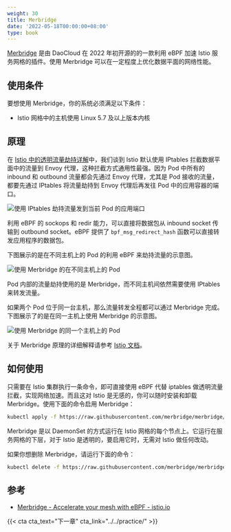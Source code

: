 ```yaml
---
weight: 30
title: Merbridge
date: '2022-05-18T00:00:00+08:00'
type: book
---
```


[Merbridge](https://github.com/merbridge/merbridge) 是由 DaoCloud 在 2022 年初开源的的一款利用 eBPF 加速 Istio 服务网格的插件。使用 Merbridge 可以在一定程度上优化数据平面的网络性能。

## 使用条件

要想使用 Merbridge，你的系统必须满足以下条件：

- Istio 网格中的主机使用 Linux 5.7 及以上版本内核

## 原理

在 [Istio 中的透明流量劫持详解](../../concepts/transparent-traffic-hijacking/)中，我们谈到 Istio 默认使用 IPtables 拦截数据平面中的流量到 Envoy 代理，这种拦截方式通用性最强。因为 Pod 中所有的 inbound 和 outbound 流量都会先通过 Envoy 代理，尤其是 Pod 接收的流量，都要先通过 IPtables 将流量劫持到 Envoy 代理后再发往 Pod 中的应用容器的端口。

![使用 IPtables 劫持流量发到当前 Pod 的应用端口](../../images/istio-route-iptables.svg "使用 IPtables 劫持流量发到当前 Pod 的应用端口")

利用 eBPF 的 sockops 和 redir 能力，可以直接将数据包从 inbound socket 传输到 outbound socket。eBPF 提供了 `bpf_msg_redirect_hash` 函数可以直接转发应用程序的数据包。

下图展示的是在不同主机上的 Pod 的利用 eBPF 来劫持流量的示意图。

![使用 Merbridge 的在不同主机上的 Pod](../../images/ebpf-diff-node.svg "使用 Merbridge 的在不同主机上的 Pod")

Pod 内部的流量劫持使用的是 Merbridge，而不同主机间依然需要使用 IPtables 来转发流量。

如果两个 Pod 位于同一台主机，那么流量转发全程都可以通过 Merbridge 完成。下图展示了的是在同一主机上使用 Merbridge 的示意图。

![使用 Merbridge 的同一个主机上的 Pod](../../images/ebpf-same-node.svg "使用 Merbridge 的同一个主机上的 Pod")

关于 Merbridge 原理的详细解释请参考 [Istio 文档](https://istio.io/latest/blog/2022/merbridge/)。

## 如何使用

只需要在 Istio 集群执行一条命令，即可直接使用 eBPF 代替 iptables 做透明流量拦截，实现网络加速。而且这对 Istio 是无感的，你可以随时安装和卸载 Merbridge。使用下面的命令启用 Merbridge：

```sh
kubectl apply -f https://raw.githubusercontent.com/merbridge/merbridge/main/deploy/all-in-one.yaml
```

Merbridge 是以 DaemonSet 的方式运行在 Istio 网格的每个节点上。它运行在服务网格的下层，对于 Istio 是透明的，要启用它时，无需对 Istio 做任何改动。

如果你想删除 Merbridge，请运行下面的命令：

```bash
kubectl delete -f https://raw.githubusercontent.com/merbridge/merbridge/main/deploy/all-in-one.yaml
```

## 参考

- [Merbridge - Accelerate your mesh with eBPF - istio.io](https://istio.io/latest/blog/2022/merbridge/)

{{< cta cta_text="下一章" cta_link="../../practice/" >}}